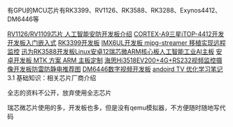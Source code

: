 有GPU的MCU芯片有RK3399、RV1126、RK3588、RK3288、Exynos4412、DM6446等

[RV1126/RV1109芯片 人工智能安防开发板介绍](https://blog.csdn.net/weixin_52411576/article/details/114986087)
[CORTEX-A9三星iTOP-4412开发开发板入门嵌入式](https://blog.csdn.net/mucheni/article/details/125204333)
[RK3399开发板](https://blog.csdn.net/Chihiro_S/article/details/105368415)
[IMX6UL开发板 mjpg-streamer 移植实现远程监控](https://blog.csdn.net/Chihiro_S/article/details/119753233)
[迅为RK3588开发板Linux安卓12瑞芯微ARM核心板人工智能工业AI主板](https://blog.csdn.net/mucheni/article/details/126267513)
[安卓开发板 MTK 方案 ARM 主板定制](https://blog.csdn.net/yangyang__z/article/details/126404411)
[海思Hi3518EV200+4G+RS232视频监控摄像开发板防雷防静电推荐图](https://blog.csdn.net/shanghaileimao/article/details/116229998)
[DM6446数字视频开发板](https://blog.csdn.net/weixin_33694172/article/details/93359406)
[andoird TV 优化学习笔记](https://blog.csdn.net/qw85525006/article/details/103220708) 3.1 基础知识：相关芯片厂商介绍

全志的资料不公开，放弃使用全志芯片

瑞芯微芯片使用的多，开发板也多，但是没有qemu模拟器，不方便随时随地写代码

